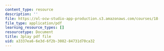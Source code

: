 ```yaml
---
content_type: resource
description: ''
file: https://ol-ocw-studio-app-production.s3.amazonaws.com/courses/18-01sc-single-variable-calculus-fall-2010/a3337ea66e3d6f2b308284731d70ca32_XRkgBWbWvg4.pdf
file_type: application/pdf
learning_resource_types: []
resourcetype: Document
title: 3play pdf file
uid: a3337ea6-6e3d-6f2b-3082-84731d70ca32
---
```

